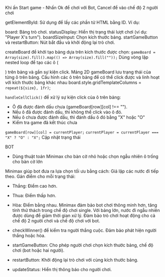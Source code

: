 Khi ấn Start game - Nhấn Ok để chơi với Bot, Cancel để vào chế độ 2 người chơi

getElementById: Sử dụng để lấy các phần tử HTML bằng ID. Ví dụ:

board: Bảng trò chơi.
statusDisplay: Hiển thị trạng thái lượt chơi (ví dụ: "Player X's turn").
boardSizeInput: Chọn kích thước bảng.
startGameButton và restartButton: Nút bắt đầu và khởi động lại trò chơi.

createBoard để khởi tạo bảng dựa trên kích thước được chọn:
`gameBoard = Array(size).fill().map(() => Array(size).fill(""));`
Dùng vòng lặp nested loop để tạo các ô (<div>) trên bảng và gắn sự kiện click.
Mảng 2D gameBoard lưu trạng thái của từng ô trên bảng.
Cấu hình các ô trên bảng để có thể click được và linh hoạt với kích thước bảng khác nhau
board.style.gridTemplateColumns = `repeat(${size}, 1fr)`;

`handleCellClick()` để xử lý sự kiện click của ô trên bảng:
- Ô đã được đánh dấu chưa (gameBoard[row][col] !== "").
- Nếu ô đã được đánh dấu, thì không thể click vào ô đó.
- Nếu ô chưa được đánh dấu, thì đánh dấu ô đó bằng "X" hoặc "O"
- Kiểm tra game đã kết thúc chưa 

`gameBoard[row][col] = currentPlayer;`
`currentPlayer = currentPlayer === "X" ? "O" : "X";`
Cập nhật trạng thái 

BOT
- Dùng thuật toán Minimax cho bàn cờ nhỏ hoặc chọn ngẫu nhiên ô trống cho bàn cờ lớn

Minimax giúp bot đưa ra lựa chọn tối ưu bằng cách:
Giả lập các nước đi tiếp theo.
Gán điểm cho mỗi trạng thái:
- Thắng: Điểm cao hơn.
- Thua: Điểm thấp hơn.
- Hòa: Điểm bằng nhau.
Minimax đảm bảo bot chơi thông minh hơn, tăng tính thử thách trong chế độ chơi single.
Với bảng lớn, nước đi ngẫu nhiên được dùng để giảm thời gian xử lý.
Đảm bảo trò chơi hoạt động cho cả chế độ 2 người chơi và chế độ chơi với bot.

- checkWinner() để kiểm tra người thắng cuộc. Đảm bảo phát hiện người thắng hoặc hòa.
- startGameButton: Cho phép người chơi chọn kích thước bảng, chế độ chơi (bot hoặc hai người).
- restartButton: Khởi động lại trò chơi với cùng kích thước bảng.
- updateStatus: Hiển thị thông báo cho người chơi.
